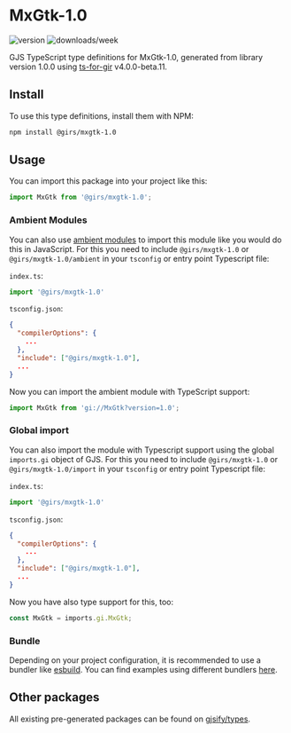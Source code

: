 
# MxGtk-1.0

![version](https://img.shields.io/npm/v/@girs/mxgtk-1.0)
![downloads/week](https://img.shields.io/npm/dw/@girs/mxgtk-1.0)


GJS TypeScript type definitions for MxGtk-1.0, generated from library version 1.0.0 using [ts-for-gir](https://github.com/gjsify/ts-for-gir) v4.0.0-beta.11.


## Install

To use this type definitions, install them with NPM:
```bash
npm install @girs/mxgtk-1.0
```

## Usage

You can import this package into your project like this:
```ts
import MxGtk from '@girs/mxgtk-1.0';
```

### Ambient Modules

You can also use [ambient modules](https://github.com/gjsify/ts-for-gir/tree/main/packages/cli#ambient-modules) to import this module like you would do this in JavaScript.
For this you need to include `@girs/mxgtk-1.0` or `@girs/mxgtk-1.0/ambient` in your `tsconfig` or entry point Typescript file:

`index.ts`:
```ts
import '@girs/mxgtk-1.0'
```

`tsconfig.json`:
```json
{
  "compilerOptions": {
    ...
  },
  "include": ["@girs/mxgtk-1.0"],
  ...
}
```

Now you can import the ambient module with TypeScript support: 

```ts
import MxGtk from 'gi://MxGtk?version=1.0';
```

### Global import

You can also import the module with Typescript support using the global `imports.gi` object of GJS.
For this you need to include `@girs/mxgtk-1.0` or `@girs/mxgtk-1.0/import` in your `tsconfig` or entry point Typescript file:

`index.ts`:
```ts
import '@girs/mxgtk-1.0'
```

`tsconfig.json`:
```json
{
  "compilerOptions": {
    ...
  },
  "include": ["@girs/mxgtk-1.0"],
  ...
}
```

Now you have also type support for this, too:

```ts
const MxGtk = imports.gi.MxGtk;
```

### Bundle

Depending on your project configuration, it is recommended to use a bundler like [esbuild](https://esbuild.github.io/). You can find examples using different bundlers [here](https://github.com/gjsify/ts-for-gir/tree/main/examples).

## Other packages

All existing pre-generated packages can be found on [gjsify/types](https://github.com/gjsify/types).

